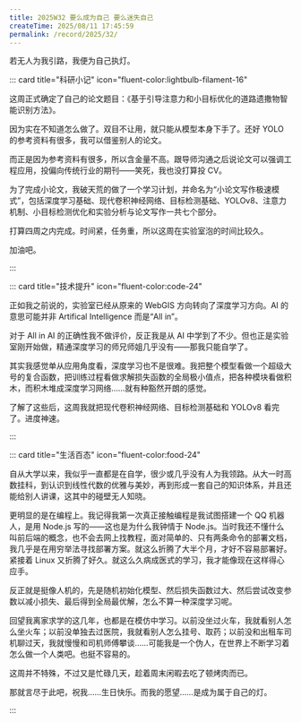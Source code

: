 ```yaml
---
title: 2025W32 要么成为自己 要么迷失自己
createTime: 2025/08/11 17:45:59
permalink: /record/2025/32/
---
```


若无人为我引路，我便为自己执灯。

::: card title="科研小记" icon="fluent-color:lightbulb-filament-16"

这周正式确定了自己的论文题目：《基于引导注意力和小目标优化的道路遗撒物智能识别方法》。

因为实在不知道怎么做了。双目不让用，就只能从模型本身下手了。还好 YOLO 的参考资料有很多，我可以借鉴别人的论文。

而正是因为参考资料有很多，所以含金量不高。跟导师沟通之后说论文可以强调工程应用，投偏向传统行业的期刊——笑死，我也没打算投 CV。

为了完成小论文，我破天荒的做了一个学习计划，并命名为“小论文写作极速模式”，包括深度学习基础、现代卷积神经网络、目标检测基础、YOLOv8、注意力机制、小目标检测优化和实验分析与论文写作一共七个部分。

打算四周之内完成。时间紧，任务重，所以这周在实验室泡的时间比较久。

加油吧。

:::

::: card title="技术提升" icon="fluent-color:code-24"

正如我之前说的，实验室已经从原来的 WebGIS 方向转向了深度学习方向。AI 的意思可能并非 Artifical Intelligence 而是“All in”。

对于 All in AI 的正确性我不做评价，反正我是从 AI 中学到了不少。但也正是实验室刚开始做，精通深度学习的师兄师姐几乎没有——那我只能自学了。

其实我感觉单从应用角度看，深度学习也不是很难。我把整个模型看做一个超级大号的复合函数，把训练过程看做求解损失函数的全局极小值点，把各种模块看做积木，而积木堆成深度学习网络……就有种豁然开朗的感觉。

了解了这些后，这周我就把现代卷积神经网络、目标检测基础和 YOLOv8 看完了。进度神速。

:::

::: card title="生活百态" icon="fluent-color:food-24"

自从大学以来，我似乎一直都是在自学，很少或几乎没有人为我领路。从大一时高数挂科，到认识到线性代数的优雅与美妙，再到形成一套自己的知识体系，并且还能给别人讲课，这其中的碰壁无人知晓。

更明显的是在编程上。我记得我第一次真正接触编程是我试图搭建一个 QQ 机器人，是用 Node.js 写的——这也是为什么我钟情于 Node.js。当时我还不懂什么叫前后端的概念，也不会去网上找教程，面对简单的、只有两条命令的部署文档，我几乎是在用穷举法寻找部署方案。就这么折腾了大半个月，才好不容易部署好。紧接着 Linux 又折腾了好久。就这么久病成医式的学习，我才能像现在这样得心应手。

反正就是挺像人机的，先是随机初始化模型、然后损失函数过大、然后尝试改变参数以减小损失、最后得到全局最优解，怎么不算一种深度学习呢。

回望我离家求学的这几年，也都是在模仿中学习。以前没坐过火车，我就看别人怎么坐火车；以前没单独去过医院，我就看别人怎么挂号、取药；以前没和出租车司机聊过天，我就慢慢和司机师傅攀谈……可能我是一个伪人，在世界上不断学习着怎么做一个人类吧。也挺不容易的。

这周并不特殊，不过又是忙碌几天，趁着周末闲暇去吃了顿烤肉而已。

那就言尽于此吧，祝我……生日快乐。而我的愿望……是成为属于自己的灯。

:::